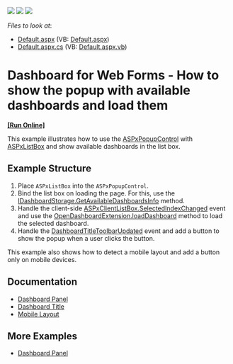 <!-- default badges list -->
![](https://img.shields.io/endpoint?url=https://codecentral.devexpress.com/api/v1/VersionRange/145132759/18.1.5%2B)
[![](https://img.shields.io/badge/Open_in_DevExpress_Support_Center-FF7200?style=flat-square&logo=DevExpress&logoColor=white)](https://supportcenter.devexpress.com/ticket/details/T830538)
[![](https://img.shields.io/badge/📖_How_to_use_DevExpress_Examples-e9f6fc?style=flat-square)](https://docs.devexpress.com/GeneralInformation/403183)
<!-- default badges end -->
*Files to look at*:

* [Default.aspx](./CS/WebApp/Default.aspx) (VB: [Default.aspx](./VB/WebApp/Default.aspx))
* [Default.aspx.cs](./CS/WebApp/Default.aspx.cs) (VB: [Default.aspx.vb](./VB/WebApp/Default.aspx.vb))

# Dashboard for Web Forms - How to show the popup with available dashboards and load them
<!-- run online -->
**[[Run Online]](https://codecentral.devexpress.com/145132759/)**
<!-- run online end -->

This example illustrates how to use the [ASPxPopupControl](https://docs.devexpress.com/AspNet/DevExpress.Web.ASPxPopupControl) with [ASPxListBox](https://docs.devexpress.com/AspNet/DevExpress.Web.ASPxListBox) and show available dashboards in the list box.

## Example Structure

1. Place `ASPxListBox` into the `ASPxPopupControl`. 
1. Bind the list box on loading the page. For this, use the [IDashboardStorage.GetAvailableDashboardsInfo](https://docs.devexpress.com/Dashboard/DevExpress.DashboardWeb.IDashboardStorage.GetAvailableDashboardsInfo) method.
1. Handle the client-side [ASPxClientListBox.SelectedIndexChanged](https://docs.devexpress.com/AspNet/js-ASPxClientListBox.SelectedIndexChanged) event and use the [OpenDashboardExtension.loadDashboard](https://docs.devexpress.com/Dashboard/js-DevExpress.Dashboard.Designer.OpenDashboardExtension#js_devexpress_dashboard_designer_opendashboardextension_loaddashboard_dashboardid_) method to load the selected dashboard.
1. Handle the [DashboardTitleToolbarUpdated](https://docs.devexpress.com/Dashboard/DevExpress.DashboardWeb.Scripts.ASPxClientDashboard.DashboardTitleToolbarUpdated) event and add a button to show the popup when a user clicks the button.

This example also shows how to detect a mobile layout and add a button only on mobile devices.

## Documentation

- [Dashboard Panel](https://docs.devexpress.com/Dashboard/119771/web-dashboard/ui-elements-and-customization/ui-elements/dashboard-panel)
- [Dashboard Title](https://docs.devexpress.com/Dashboard/117383/web-dashboard/ui-elements-and-customization/ui-elements/dashboard-title)
- [Mobile Layout](https://docs.devexpress.com/Dashboard/119662/web-dashboard/ui-elements-and-customization/mobile-layout)

## More Examples

- [Dashboard Panel](https://github.com/DevExpress/dashboard-extensions/blob/master/docs/dashboard-panel.md)
